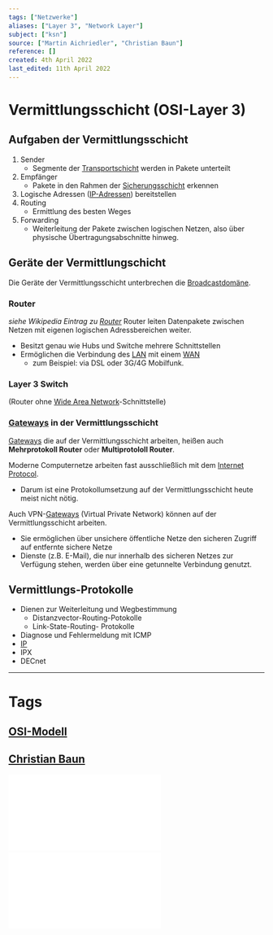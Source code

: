 ```yaml
---
tags: ["Netzwerke"]
aliases: ["Layer 3", "Network Layer"]
subject: ["ksn"]
source: ["Martin Aichriedler", "Christian Baun"]
reference: []
created: 4th April 2022
last_edited: 11th April 2022
---
```


# Vermittlungsschicht (OSI-Layer 3)
## Aufgaben der Vermittlungsschicht
1. Sender
	- Segmente der [Transportschicht](netzwerk-technik/ksn%20(3)/Transportschicht.md) werden in Pakete unterteilt
2. Empfänger
	- Pakete in den Rahmen der [Sicherungsschicht](netzwerk-technik/ksn%20(3)/Sicherungsschicht.md) erkennen      
3. Logische Adressen ([IP-Adressen](netzwerk-technik/ksn%20(3)/protokolle/Internet%20Protocol.md)) bereitstellen
4. Routing
	-  Ermittlung des besten Weges
5. Forwarding
	- Weiterleitung der Pakete zwischen logischen Netzen, also über physische Übertragungsabschnitte hinweg.

## Geräte der Vermittlungschicht
Die Geräte der Vermittlungsschicht unterbrechen die [Broadcastdomäne](netzwerk-technik/ksn%20(3)/Broadcastdomäne.md).

### Router
*siehe Wikipedia Eintrag zu [Router](https://de.wikipedia.org/wiki/Router)*
Router leiten Datenpakete zwischen Netzen mit eigenen logischen Adressbereichen weiter.
- Besitzt genau wie Hubs und Switche mehrere Schnittstellen
- Ermöglichen die Verbindung des [LAN](netzwerk-technik/ksn%20(3)/Local%20Area%20Network.md) mit einem [WAN](netzwerk-technik/ksn%20(3)/Wide%20Area%20Network.md)
	- zum Beispiel: via DSL oder 3G/4G Mobilfunk.

### Layer 3 Switch
(Router ohne [Wide Area Network](netzwerk-technik/ksn%20(3)/Wide%20Area%20Network.md)-Schnittstelle)

### [Gateways](netzwerk-technik/ksn%20(3)/Gateway.md) in der Vermittlungsschicht
[Gateways](netzwerk-technik/ksn%20(3)/Gateway.md) die auf der Vermittlungsschicht arbeiten, heißen auch **Mehrprotokoll Router** oder **Multiprotololl Router**.

Moderne Computernetze arbeiten fast ausschließlich mit dem [Internet Protocol](netzwerk-technik/ksn%20(3)/protokolle/Internet%20Protocol.md).
- Darum ist eine Protokollumsetzung auf der Vermittlungsschicht heute meist nicht nötig.

Auch VPN-[Gateways](netzwerk-technik/ksn%20(3)/Gateway.md) (Virtual Private Network) können auf der Vermittlungsschicht arbeiten.
 - Sie ermöglichen über unsichere öffentliche Netze den sicheren Zugriff auf entfernte sichere Netze
 - Dienste (z.B. E-Mail), die nur innerhalb des sicheren Netzes zur Verfügung stehen, werden über eine getunnelte Verbindung genutzt.

## Vermittlungs-Protokolle
- Dienen zur Weiterleitung und Wegbestimmung
	- Distanzvector-Routing-Potokolle
	- Link-State-Routing- Protokolle
- Diagnose und Fehlermeldung mit ICMP
- [IP](netzwerk-technik/ksn%20(3)/protokolle/Internet%20Protocol.md)
- IPX
- DECnet

---
# Tags
## [OSI-Modell](netzwerk-technik/ksn%20(3)/OSI-Modell.md)
## [Christian Baun](http://www.christianbaun.de/)
![7-FS_ComputerNetze](netzwerk-technik/assets/Christian-Baun/7-FS_ComputerNetze.pdf)
![8-FS_ComputerNetze](netzwerk-technik/assets/Christian-Baun/8-FS_ComputerNetze.pdf)